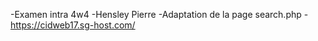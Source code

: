 -Examen intra 4w4
-Hensley Pierre
-Adaptation de la page search.php 
-https://cidweb17.sg-host.com/
